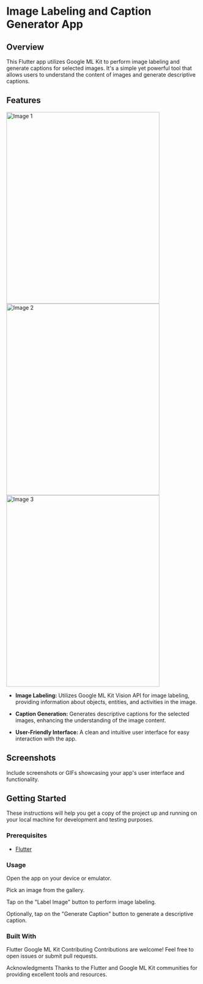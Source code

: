 # Image Labeling and Caption Generator App

## Overview

This Flutter app utilizes Google ML Kit to perform image labeling and generate captions for selected images. It's a simple yet powerful tool that allows users to understand the content of images and generate descriptive captions.

## Features

<img src="https://raw.githubusercontent.com/chathudilzo/google_mlkit_image_labeling/main/assets/93638679/61b6be41-647f-4c52-a731-981800c23484" alt="Image 1" width="400" height="500">

<img src="https://raw.githubusercontent.com/chathudilzo/google_mlkit_image_labeling/main/assets/93638679/cc11ac6e-815c-4530-a619-c4f393ed6c2a" alt="Image 2" width="400" height="500">

<img src="https://raw.githubusercontent.com/chathudilzo/google_mlkit_image_labeling/main/assets/93638679/b2e0be4f-9b21-4594-93b9-0ed69781f0aa" alt="Image 3" width="400" height="500">



- **Image Labeling:** Utilizes Google ML Kit Vision API for image labeling, providing information about objects, entities, and activities in the image.

- **Caption Generation:** Generates descriptive captions for the selected images, enhancing the understanding of the image content.

- **User-Friendly Interface:** A clean and intuitive user interface for easy interaction with the app.

## Screenshots

Include screenshots or GIFs showcasing your app's user interface and functionality.

## Getting Started

These instructions will help you get a copy of the project up and running on your local machine for development and testing purposes.

### Prerequisites

- [Flutter](https://flutter.dev/docs/get-started/install)

### Usage
Open the app on your device or emulator.

Pick an image from the gallery.

Tap on the "Label Image" button to perform image labeling.

Optionally, tap on the "Generate Caption" button to generate a descriptive caption.

### Built With
Flutter
Google ML Kit
Contributing
Contributions are welcome! Feel free to open issues or submit pull requests.



Acknowledgments
Thanks to the Flutter and Google ML Kit communities for providing excellent tools and resources.
